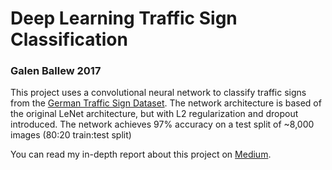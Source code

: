 # Deep Learning Traffic Sign Classification
### Galen Ballew 2017


This project uses a convolutional neural network to classify traffic signs from the [German Traffic Sign Dataset](http://benchmark.ini.rub.de/?section=gtsrb&subsection=dataset). The network architecture is based of the original LeNet architecture, but with L2 regularization and dropout introduced. The network achieves 97% accuracy on a test split of ~8,000 images (80:20 train:test split)

You can read my in-depth report about this project on [Medium](deeplearning-trafficsign-classification-750b1611b072).
